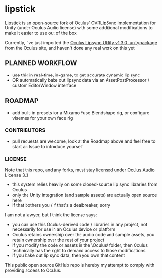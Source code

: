 # lipstick
Lipstick is an open-source fork of Oculus' OVRLipSync implementation for Unity (under Oculus Audio license) with some additional modifications to make it easier to use out of the box

Currently, I've just imported the [Oculus Lipsync Utility v1.3.0 .unitypackage](https://developer.oculus.com/downloads/package/oculus-lipsync-unity/) from the Oculus site, and haven't done any real work on this yet.

## PLANNED WORKFLOW
- use this in real-time, in-game, to get accurate dynamic lip sync
- OR automatically bake out lipsync data via an AssetPostProcessor / custom EditorWindow interface

## ROADMAP
- add built-in presets for a Mixamo Fuse Blendshape rig, or configure visemes for your own face rig

### CONTRIBUTORS
- pull requests are welcome, look at the Roadmap above and feel free to start an Issue to introduce yourself

### LICENSE
Note that this repo, and any forks, must stay licensed under [Oculus Audio License 3.3](https://developer.oculus.com/licenses/audio-3.3/)
- this system relies heavily on some closed-source lip sync libraries from Oculus
- only the Unity integration (and sample assets) are actually open source here
- if that bothers you / if that's a dealbreaker, sorry

I am not a lawyer, but I think the license says:
- you can use this Oculus-derived code / libraries in any project, not necessarily for use in an Oculus device or platform
- Oculus retains ownership over the audio code and sample assets, you retain ownership over the rest of your project
- if you modify the code or assets in the \Oculus\ folder, then Oculus technically has the right to demand access to those modifications
- if you bake out lip sync data, then you own that content

This public open source GitHub repo is hereby my attempt to comply with providing access to Oculus.
